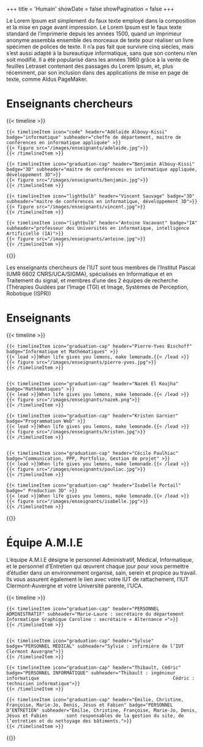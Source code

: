 +++
title = 'Humain'
showDate = false
showPagination = false
+++

Le Lorem Ipsum est simplement du faux texte employé dans la composition et la mise en page avant impression. Le Lorem Ipsum est le faux texte standard de l’imprimerie depuis les années 1500, quand un imprimeur anonyme assembla ensemble des morceaux de texte pour réaliser un livre spécimen de polices de texte. Il n’a pas fait que survivre cinq siècles, mais s’est aussi adapté à la bureautique informatique, sans que son contenu n’en soit modifié. Il a été popularisé dans les années 1960 grâce à la vente de feuilles Letraset contenant des passages du Lorem Ipsum, et, plus récemment, par son inclusion dans des applications de mise en page de texte, comme Aldus PageMaker.

# Enseignants chercheurs

{{< timeline >}}

    {{< timelineItem icon="code" header="Adélaïde Albouy-Kissi" badge="informatique" subheader="cheffe de département, maitre de conférences en informatique appliquée" >}}
    {{< figure src="/images/enseignants/adelaide.jpg">}}
    {{< /timelineItem >}}

    {{< timelineItem icon="graduation-cap" header="Benjamin Albouy-Kissi" badge="3D" subheader="maitre de conférences en informatique appliquée, développement 3D">}}
    {{< figure src="/images/enseignants/benjamin.jpg">}}
    {{< /timelineItem >}}

    {{< timelineItem icon="lightbulb" header="Vincent Sauvage" badge="3D" subheader="maitre de conférences en informatique, développement 3D">}}
    {{< figure src="/images/enseignants/vincent.jpg">}}
    {{< /timelineItem >}}

    {{< timelineItem icon="lightbulb" header="Antoine Vacavant" badge="IA" subheader="professeur des Universités en informatique, intelligence Artificielle (IA)">}}
    {{< figure src="/images/enseignants/antoine.jpg">}}
    {{< /timelineItem >}}

{{</timeline >}}

Les enseignants chercheurs de l’IUT sont tous membres de l’Institut Pascal (UMR 6602 CNRS/UCA/SIGMA), spécialisés en Informatique et en Traitement du signal, et membres d’une des 2 équipes de recherche  (Thérapies Guidées par l’Image (TGI) et Image, Systèmes de Perception, Robotique (ISPR))

# Enseignants

{{< timeline >}}


    {{< timelineItem icon="graduation-cap" header="Pierre-Yves Bischoff" badge="Informatique et Mathématiques" >}}
    {{< lead >}}When life gives you lemons, make lemonade.{{< /lead >}}
    {{< figure src="/images/enseignants/pierre-yves.jpg">}}
    {{< /timelineItem >}}


    {{< timelineItem icon="graduation-cap" header="Nazek El Koujha" badge="Mathématiques" >}}
    {{< lead >}}When life gives you lemons, make lemonade.{{< /lead >}}
    {{< figure src="/images/enseignants/nazek.png">}}
    {{< /timelineItem >}}

    {{< timelineItem icon="graduation-cap" header="Kristen Garnier" badge="Programmation Web" >}}
    {{< lead >}}When life gives you lemons, make lemonade.{{< /lead >}}
    {{< figure src="/images/enseignants/kristen.jpg">}}
    {{< /timelineItem >}}


    {{< timelineItem icon="graduation-cap" header="Cécile Paulhiac" badge="Communication, PPP, Portfolio, Gestion de projet" >}}
    {{< lead >}}When life gives you lemons, make lemonade.{{< /lead >}}
    {{< figure src="/images/enseignants/pauliac.jpg">}}
    {{< /timelineItem >}}

    {{< timelineItem icon="graduation-cap" header="Isabelle Portail" badge=" Production 3D" >}}
    {{< lead >}}When life gives you lemons, make lemonade.{{< /lead >}}
    {{< figure src="/images/enseignants/isabelle.jpg">}}
    {{< /timelineItem >}}


{{</timeline >}}


# Équipe A.M.I.E

L’équipe A.M.I.E désigne le personnel Administratif, Médical, Informatique, et le personnel d’Entretien qui œuvrent chaque jour pour vous permettre d’étudier dans un environnement organisé, sain, serein et propice au travail. Ils vous assurent également le lien avec votre IUT de rattachement, l’IUT Clermont-Auvergne et votre Université parente, l’UCA.

{{< timeline >}}

    {{< timelineItem icon="graduation-cap" header="PERSONNEL ADMINISTRATIF" subheader="Marie-Laure : secrétaire du département Informatique Graphique Caroline : secrétaire « Alternance »">}}
    {{< /timelineItem >}}


    {{< timelineItem icon="graduation-cap" header="Sylvie" badge="PERSONNEL MÉDICAL" subheader="Sylvie : infirmière de l’IUT Clermont Auvergne">}}
    {{< /timelineItem >}}

    {{< timelineItem icon="graduation-cap" header="Thibault, Cédric" badge="PERSONNEL INFORMATIQUE" subheader="Thibault : ingénieur informatique ‎ ‎ ‎ ‎ ‎ ‎ ‎ ‎ ‎ ‎ ‎ ‎ ‎ ‎ ‎ ‎ ‎ ‎ ‎ ‎ ‎ ‎ ‎ ‎ ‎ ‎ ‎ ‎ ‎ ‎ ‎ ‎ ‎ ‎ ‎ ‎ ‎ ‎ ‎ ‎ ‎ ‎ ‎ ‎ ‎ ‎ ‎ ‎ Cédric : technicien informatique">}}
    {{< /timelineItem >}}

    {{< timelineItem icon="graduation-cap" header="Emilie, Christine, Françoise, Marie-Jo, Denis, Jésus et Fabien" badge="PERSONNEL D’ENTRETIEN" subheader="Emilie, Christine, Françoise, Marie-Jo, Denis, Jésus et Fabien ‎ ‎ ‎ ‎ ‎ ‎ sont responsables de la gestion du site, de l’entretien et du nettoyage des bâtiments.">}}
    {{< /timelineItem >}}

{{</timeline >}}
